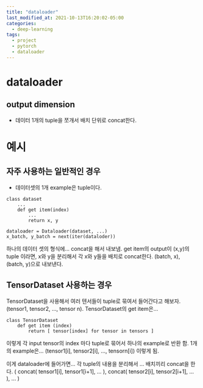 ```yaml
---
title: "dataloader"
last_modified_at: 2021-10-13T16:20:02-05:00
categories:
  - deep-learning
tags:
  - project
  - pytorch
  - dataloader
---
```


# dataloader
## output dimension
* 데이터 1개의 tuple을 쪼개서 배치 단위로 concat한다. 

# 예시

## 자주 사용하는 일반적인 경우
* 데이터셋의 1개 example은 tuple이다.

```
class dataset
    ...
    def get item(index)
        ...
        return x, y

```

```
dataloader = Dataloader(dataset, ...)
x_batch, y_batch = next(iter(dataloder))
```

하나의 데이터 셋의 형식에... concat을 해서 내보냄. get item의 output이 (x,y)의 tuple 이라면, x와 y을 분리해서 각 x와 y들을 배치로 concat한다. (batch, x), (batch, y)으로 내보낸다.

## TensorDataset 사용하는 경우
TensorDataset을 사용해서 여러 텐서들이 tuple로 묶여서 들어간다고 해보자. (tensor1, tensor2, ..., tensor n).
TensorDataset의 get item은...

```
class TensorDataset
    def get item (index)
        return [ tensor[index] for tensor in tensors ]
```

이렇게 각 input tensor의 index 마다 tuple로 묶어서 하나의 example로 반환 함.
1개의 example은... (tensor1[i], tensor2[i], ..., tensorn[i]) 이렇게 됨.

이게 dataloader에 들어가면... 각 tuple의 내용을 분리해서 ... 배치끼리 concat을 한다.
( concat( tensor1[i], tensor1[i+1], ... ), concat( tensor2[i], tensor2[i+1], ... ), ... )